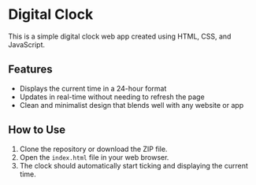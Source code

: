 # Digital Clock

This is a simple digital clock web app created using HTML, CSS, and JavaScript.

## Features

- Displays the current time in a 24-hour format
- Updates in real-time without needing to refresh the page
- Clean and minimalist design that blends well with any website or app

## How to Use

1. Clone the repository or download the ZIP file.
2. Open the `index.html` file in your web browser.
3. The clock should automatically start ticking and displaying the current time.
